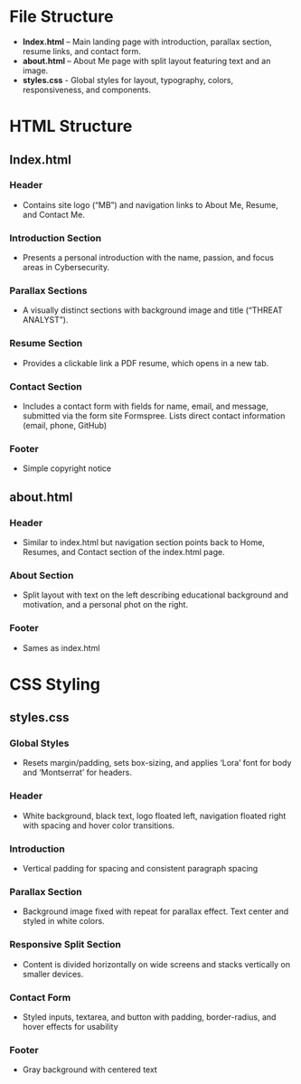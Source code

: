 # File Structure

-	**Index.html** – Main landing page with introduction, parallax section, resume links, and contact form.
-	**about.html** – About Me page with split layout featuring text and an image.
-	**styles.css**  - Global styles for layout, typography, colors, responsiveness, and components.


# HTML Structure

## Index.html
### Header
-	Contains site logo (“MB”) and navigation links to About Me, Resume, and Contact Me.
###	Introduction Section
-	Presents a personal introduction with the name, passion, and focus areas in Cybersecurity.
###	Parallax Sections
-	A visually distinct sections with background image and title (“THREAT ANALYST”).
###	Resume Section
-	Provides a clickable link a PDF resume, which opens in a new tab.
###	Contact Section
-	Includes a contact form with fields for name, email, and message, submitted via the form site Formspree. Lists direct contact information (email, phone, GitHub)
###	 Footer
-	Simple copyright notice


## about.html
###	Header 
-	Similar to index.html but navigation section points back to Home, Resumes, and Contact section of the index.html page.
###	About Section
-	Split layout with text on the left describing educational background and motivation, and a personal phot on the right.
###	Footer
-	Sames as index.html


# CSS Styling 
## styles.css
###	Global Styles
-	Resets margin/padding, sets box-sizing, and applies ‘Lora’ font for body and ‘Montserrat’ for headers.
###	Header
-	White background, black text, logo floated left, navigation floated right with spacing and hover color transitions. 
###	Introduction
-	Vertical padding for spacing and consistent paragraph spacing
###	Parallax Section
-	Background image fixed with repeat for parallax effect. Text center and styled in white colors.
###	Responsive Split Section 
-	Content is divided horizontally on wide screens and stacks vertically on smaller devices.
###	Contact Form
-	Styled inputs, textarea, and button with padding, border-radius, and hover effects for usability
###	Footer
-	Gray background with centered text 

